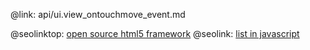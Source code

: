 @link: api/ui.view_ontouchmove_event.md

@seolinktop: [open source html5 framework](https://webix.com)
@seolink: [list in javascript](https://webix.com/widget/list/)